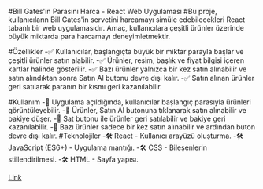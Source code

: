 #Bill Gates'in Parasını Harca - React Web Uygulaması
#Bu proje, kullanıcıların Bill Gates'in servetini harcamayı simüle edebilecekleri React tabanlı bir web uygulamasıdır. Amaç, kullanıcılara çeşitli ürünler üzerinde büyük miktarda para harcamayı deneyimletmektir.

#Özellikler
-✅ Kullanıcılar, başlangıçta büyük bir miktar parayla başlar ve çeşitli ürünler satın alabilir.
-✅ Ürünler, resim, başlık ve fiyat bilgisi içeren kartlar halinde gösterilir.
-✅ Bazı ürünler yalnızca bir kez satın alınabilir ve satın alındıktan sonra Satın Al butonu devre dışı kalır.
-✅ Satın alınan ürünler geri satılarak paranın bir kısmı geri kazanılabilir.

#Kullanım
-🛒 Uygulama açıldığında, kullanıcılar başlangıç parasıyla ürünleri görüntüleyebilir.
-🛒 Ürünler, Satın Al butonuna tıklanarak satın alınabilir ve bakiye düşer.
-🛒 Sat butonu ile ürünler geri satılabilir ve bakiye geri kazanılabilir.
-🛒 Bazı ürünler sadece bir kez satın alınabilir ve ardından buton devre dışı kalır.
#Teknolojiler
-🛠️ React - Kullanıcı arayüzü oluşturma.
-🛠️ JavaScript (ES6+) - Uygulama mantığı.
-🛠️ CSS - Bileşenlerin stillendirilmesi.
-🛠️ HTML - Sayfa yapısı.

[Link]([https://precious-truffle-9624d4.netlify.app](https://billgates-seven.vercel.app/))
